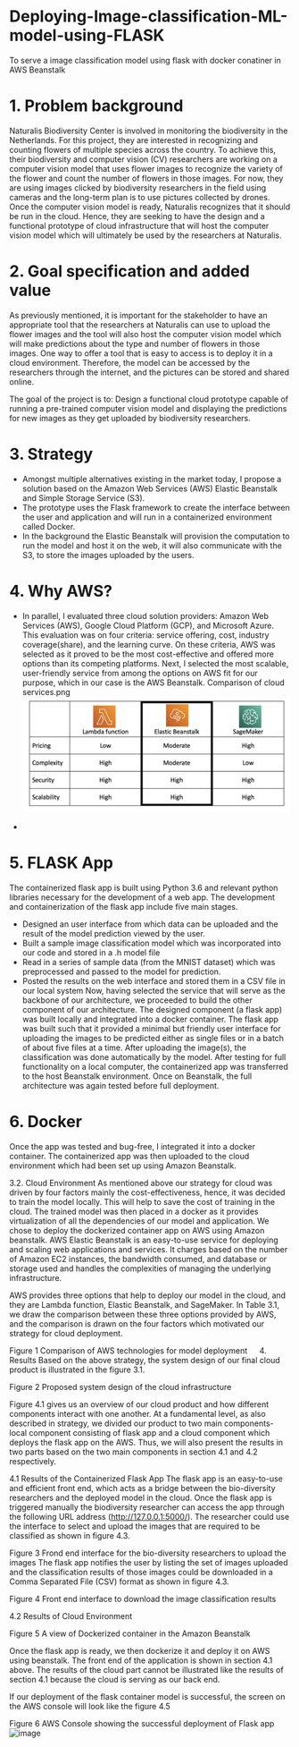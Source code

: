 # Deploying-Image-classification-ML-model-using-FLASK
To serve a image classification model using flask with docker conatiner in AWS Beanstalk


# 1.	Problem background
Naturalis Biodiversity Center is involved in monitoring the biodiversity in the Netherlands. For this project, they are interested in recognizing and counting flowers of multiple species across the country. To achieve this, their biodiversity and computer vision (CV) researchers are working on a computer vision model that uses flower images to recognize the variety of the flower and count the number of flowers in those images. For now, they are using images clicked by biodiversity researchers in the field using cameras and the long-term plan is to use pictures collected by drones. Once the computer vision model is ready, Naturalis recognizes that it should be run in the cloud. Hence, they are seeking to have the design and a functional prototype of cloud infrastructure that will host the computer vision model which will ultimately be used by the researchers at Naturalis.

# 2. Goal specification and added value
As previously mentioned, it is important for the stakeholder to have an appropriate tool that the researchers at Naturalis can use to upload the flower images and the tool will also host the computer vision model which will make predictions about the type and number of flowers in those images. One way to offer a tool that is easy to access is to deploy it in a cloud environment. Therefore, the model can be accessed by the researchers through the internet, and the pictures can be stored and shared online.

The goal of the project is to: Design a functional cloud prototype capable of running a pre-trained computer vision model and displaying the predictions for new images as they get uploaded by biodiversity researchers.

# 3.	Strategy
- Amongst multiple alternatives existing in the market today, I propose a solution based on the Amazon Web Services (AWS) Elastic Beanstalk and Simple Storage Service (S3).
- The prototype uses the Flask framework to create the interface between the user and application and will run in a containerized environment called Docker.
- In the background the Elastic Beanstalk will provision the computation to run the model and host it on the web, it will also communicate with the S3, to store the images uploaded by the users.


# 4. Why AWS? 
- In parallel, I evaluated three cloud solution providers: Amazon Web Services (AWS), Google Cloud Platform (GCP), and Microsoft Azure. This evaluation was on four criteria: service offering, cost, industry coverage(share), and the learning curve. On these criteria, AWS was selected as it proved to be the most cost-effective and offered more options than its competing platforms. Next, I selected the most scalable, user-friendly service from among the options on AWS fit for our purpose, which in our case is the AWS Beanstalk.
Comparison of cloud services.png
![Comparison of cloud services](https://github.com/Kaushik-Suresh/Deploying-Image-classification-ML-model-using-FLASK/blob/main/static/Comparison%20of%20cloud%20services.png)

- 

# 5. FLASK App
The containerized flask app is built using Python 3.6 and relevant python libraries necessary for the development of a web app. The development and containerization of the flask app include five main stages.
 - Designed an user interface from which data can be uploaded and the result of the model prediction viewed by the user.
 - Built a sample image classification model which was incorporated into our code and stored in a .h model file
 - Read in a series of sample data (from the MNIST dataset) which was preprocessed and passed to the model for prediction.
 - Posted the results on the web interface and stored them in a CSV file in our local system
Now, having selected the service that will serve as the backbone of our architecture, we proceeded to build the other component of our architecture. The designed component (a flask app) was built locally and integrated into a docker container. The flask app was built such that it provided a minimal but friendly user interface for uploading the images to be predicted either as single files or in a batch of about five files at a time. After uploading the image(s), the classification was done automatically by the model. After testing for full functionality on a local computer, the containerized app was transferred to the host Beanstalk environment. Once on Beanstalk, the full architecture was again tested before full deployment.
  
# 6. Docker
Once the app was tested and bug-free, I integrated it into a docker container. The containerized app was then uploaded to the cloud environment which had been set up using Amazon Beanstalk.


3.2.	Cloud Environment
As mentioned above our strategy for cloud was driven by four factors mainly the cost-effectiveness, hence, it was decided to train the model locally. This will help to save the cost of training in the cloud. The trained model was then placed in a docker as it provides virtualization of all the dependencies of our model and application. We chose to deploy the dockerized container app on AWS using Amazon beanstalk. AWS Elastic Beanstalk is an easy-to-use service for deploying and scaling web applications and services. It charges based on the number of Amazon EC2 instances, the bandwidth consumed, and database or storage used and handles the complexities of managing the underlying infrastructure. 

AWS provides three options that help to deploy our model in the cloud, and they are Lambda function, Elastic Beanstalk, and SageMaker. In Table 3.1, we draw the comparison between these three options provided by AWS, and the comparison is drawn on the four factors which motivated our strategy for cloud deployment. 	

 
Figure 1 Comparison of AWS technologies for model deployment
 
4.	Results
Based on the above strategy, the system design of our final cloud product is illustrated in the figure 3.1. 

 
Figure 2 Proposed system design of the cloud infrastructure

Figure 4.1 gives us an overview of our cloud product and how different components interact with one another. At a fundamental level, as also described in strategy, we divided our product to two main components- local component consisting of flask app and a cloud component which deploys the flask app on the AWS. Thus, we will also present the results in two parts based on the two main components in section 4.1 and 4.2 respectively. 
 
4.1	 Results of the Containerized Flask App
The flask app is an easy-to-use and efficient front end, which acts as a bridge between the bio-diversity researchers and the deployed model in the cloud. Once the flask app is triggered manually the biodiversity researcher can access the app through the following URL address (http://127.0.0.1:5000/). The researcher could use the interface to select and upload the images that are required to be classified as shown in figure 4.3.
 
Figure 3 Frond end interface for the bio-diversity researchers to upload the images
The flask app notifies the user by listing the set of images uploaded and the classification results of those images could be downloaded in a Comma Separated File (CSV) format as shown in figure 4.3. 
 
Figure 4 Front end interface to download the image classification results




4.2 Results of Cloud Environment
                      
Figure 5 A view of Dockerized container in the Amazon Beanstalk
		

Once the flask app is ready, we then dockerize it and deploy it on AWS using beanstalk. The front end of the application is shown in section 4.1 above. The results of the cloud part cannot be illustrated like the results of section 4.1 because the cloud is serving as our back end. 

If our deployment of the flask container model is successful, the screen on the AWS console will look like the figure 4.5

          
Figure 6 AWS Console showing the successful deployment of Flask app
![image](https://github.com/Kaushik-Suresh/Deploying-Image-classification-ML-model-using-FLASK/assets/36950565/cc80e611-4784-4342-9132-8d531432345e)
